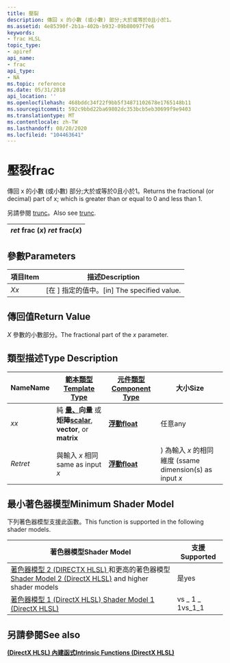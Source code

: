 ```yaml
---
title: 壓裂
description: 傳回 x 的小數 (或小數) 部分;大於或等於0且小於1。
ms.assetid: 4e85390f-2b1a-402b-b932-09b80097f7e6
keywords:
- frac HLSL
topic_type:
- apiref
api_name:
- frac
api_type:
- NA
ms.topic: reference
ms.date: 05/31/2018
api_location: ''
ms.openlocfilehash: 468bddc34f22f9bb5f34871102678e1765148b11
ms.sourcegitcommit: 592c9bbd22ba69802dc353bcb5eb30699f9e9403
ms.translationtype: MT
ms.contentlocale: zh-TW
ms.lasthandoff: 08/20/2020
ms.locfileid: "104463641"
---
```

# <a name="frac"></a><span data-ttu-id="9ffb3-104">壓裂</span><span class="sxs-lookup"><span data-stu-id="9ffb3-104">frac</span></span>

<span data-ttu-id="9ffb3-105">傳回 x 的小數 (或小數) 部分;大於或等於0且小於1。</span><span class="sxs-lookup"><span data-stu-id="9ffb3-105">Returns the fractional (or decimal) part of x; which is greater than or equal to 0 and less than 1.</span></span>

<span data-ttu-id="9ffb3-106">另請參閱 [trunc](./dx-graphics-hlsl-trunc.md)。</span><span class="sxs-lookup"><span data-stu-id="9ffb3-106">Also see [trunc](./dx-graphics-hlsl-trunc.md).</span></span>

| <span data-ttu-id="9ffb3-107">*ret* frac (*x*) </span><span class="sxs-lookup"><span data-stu-id="9ffb3-107">*ret* frac(*x*)</span></span> |
|-----------------|



 

## <a name="parameters"></a><span data-ttu-id="9ffb3-108">參數</span><span class="sxs-lookup"><span data-stu-id="9ffb3-108">Parameters</span></span>



| <span data-ttu-id="9ffb3-109">項目</span><span class="sxs-lookup"><span data-stu-id="9ffb3-109">Item</span></span>                                                   | <span data-ttu-id="9ffb3-110">描述</span><span class="sxs-lookup"><span data-stu-id="9ffb3-110">Description</span></span>                            |
|--------------------------------------------------------|----------------------------------------|
| <span data-ttu-id="9ffb3-111"><span id="x"></span><span id="X"></span>*X*</span><span class="sxs-lookup"><span data-stu-id="9ffb3-111"><span id="x"></span><span id="X"></span>*x*</span></span><br/> | <span data-ttu-id="9ffb3-112">\[在 \] 指定的值中。</span><span class="sxs-lookup"><span data-stu-id="9ffb3-112">\[in\] The specified value.</span></span><br/> |



 

## <a name="return-value"></a><span data-ttu-id="9ffb3-113">傳回值</span><span class="sxs-lookup"><span data-stu-id="9ffb3-113">Return Value</span></span>

<span data-ttu-id="9ffb3-114">*X* 參數的小數部分。</span><span class="sxs-lookup"><span data-stu-id="9ffb3-114">The fractional part of the *x* parameter.</span></span>

## <a name="type-description"></a><span data-ttu-id="9ffb3-115">類型描述</span><span class="sxs-lookup"><span data-stu-id="9ffb3-115">Type Description</span></span>



| <span data-ttu-id="9ffb3-116">Name</span><span class="sxs-lookup"><span data-stu-id="9ffb3-116">Name</span></span>  | [<span data-ttu-id="9ffb3-117">**範本類型**</span><span class="sxs-lookup"><span data-stu-id="9ffb3-117">**Template Type**</span></span>](dx-graphics-hlsl-intrinsic-functions.md)                                                  | [<span data-ttu-id="9ffb3-118">**元件類型**</span><span class="sxs-lookup"><span data-stu-id="9ffb3-118">**Component Type**</span></span>](dx-graphics-hlsl-intrinsic-functions.md) | <span data-ttu-id="9ffb3-119">大小</span><span class="sxs-lookup"><span data-stu-id="9ffb3-119">Size</span></span>                           |
|-------|----------------------------------------------------------------------------------------------------------------|----------------------------------------------------------------|--------------------------------|
| <span data-ttu-id="9ffb3-120">*x*</span><span class="sxs-lookup"><span data-stu-id="9ffb3-120">*x*</span></span>   | <span data-ttu-id="9ffb3-121">純 [**量、**](dx-graphics-hlsl-intrinsic-functions.md)**向量** 或 **矩陣**</span><span class="sxs-lookup"><span data-stu-id="9ffb3-121">[**scalar**](dx-graphics-hlsl-intrinsic-functions.md), **vector**, or **matrix**</span></span> | [<span data-ttu-id="9ffb3-122">**浮動**</span><span class="sxs-lookup"><span data-stu-id="9ffb3-122">**float**</span></span>](/windows/desktop/WinProg/windows-data-types)                        | <span data-ttu-id="9ffb3-123">任意</span><span class="sxs-lookup"><span data-stu-id="9ffb3-123">any</span></span>                            |
| <span data-ttu-id="9ffb3-124">*Ret*</span><span class="sxs-lookup"><span data-stu-id="9ffb3-124">*ret*</span></span> | <span data-ttu-id="9ffb3-125">與輸入 *x* 相同</span><span class="sxs-lookup"><span data-stu-id="9ffb3-125">same as input *x*</span></span>                                                                                              | [<span data-ttu-id="9ffb3-126">**浮動**</span><span class="sxs-lookup"><span data-stu-id="9ffb3-126">**float**</span></span>](/windows/desktop/WinProg/windows-data-types)                        | <span data-ttu-id="9ffb3-127">) 為輸入 *x* 的相同維度 (s</span><span class="sxs-lookup"><span data-stu-id="9ffb3-127">same dimension(s) as input *x*</span></span> |



 

## <a name="minimum-shader-model"></a><span data-ttu-id="9ffb3-128">最小著色器模型</span><span class="sxs-lookup"><span data-stu-id="9ffb3-128">Minimum Shader Model</span></span>

<span data-ttu-id="9ffb3-129">下列著色器模型支援此函數。</span><span class="sxs-lookup"><span data-stu-id="9ffb3-129">This function is supported in the following shader models.</span></span>



| <span data-ttu-id="9ffb3-130">著色器模型</span><span class="sxs-lookup"><span data-stu-id="9ffb3-130">Shader Model</span></span>                                                                       | <span data-ttu-id="9ffb3-131">支援</span><span class="sxs-lookup"><span data-stu-id="9ffb3-131">Supported</span></span> |
|------------------------------------------------------------------------------------|-----------|
| <span data-ttu-id="9ffb3-132">[著色器模型 2 (DIRECTX HLSL) ](dx-graphics-hlsl-sm2.md) 和更高的著色器模型</span><span class="sxs-lookup"><span data-stu-id="9ffb3-132">[Shader Model 2 (DirectX HLSL)](dx-graphics-hlsl-sm2.md) and higher shader models</span></span> | <span data-ttu-id="9ffb3-133">是</span><span class="sxs-lookup"><span data-stu-id="9ffb3-133">yes</span></span>       |
| [<span data-ttu-id="9ffb3-134">著色器模型 1 (DirectX HLSL) </span><span class="sxs-lookup"><span data-stu-id="9ffb3-134">Shader Model 1 (DirectX HLSL)</span></span>](dx-graphics-hlsl-sm1.md)                          | <span data-ttu-id="9ffb3-135">vs \_ 1 \_ 1</span><span class="sxs-lookup"><span data-stu-id="9ffb3-135">vs\_1\_1</span></span>  |



 

## <a name="see-also"></a><span data-ttu-id="9ffb3-136">另請參閱</span><span class="sxs-lookup"><span data-stu-id="9ffb3-136">See also</span></span>

<dl> <dt>

[<span data-ttu-id="9ffb3-137">**(DirectX HLSL) 內建函式**</span><span class="sxs-lookup"><span data-stu-id="9ffb3-137">**Intrinsic Functions (DirectX HLSL)**</span></span>](dx-graphics-hlsl-intrinsic-functions.md)
</dt> </dl>

 

